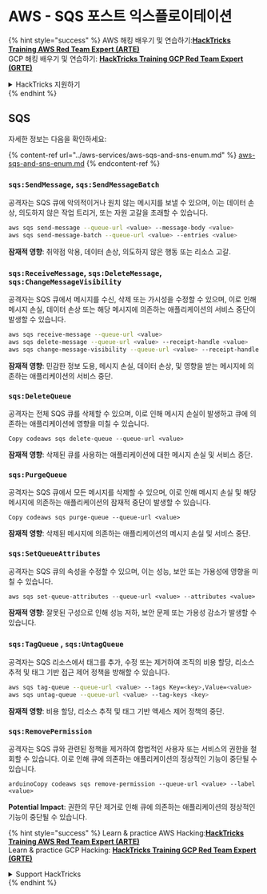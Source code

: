 # AWS - SQS 포스트 익스플로이테이션

{% hint style="success" %}
AWS 해킹 배우기 및 연습하기:<img src="../../../.gitbook/assets/image (1) (1) (1) (1).png" alt="" data-size="line">[**HackTricks Training AWS Red Team Expert (ARTE)**](https://training.hacktricks.xyz/courses/arte)<img src="../../../.gitbook/assets/image (1) (1) (1) (1).png" alt="" data-size="line">\
GCP 해킹 배우기 및 연습하기: <img src="../../../.gitbook/assets/image (2) (1).png" alt="" data-size="line">[**HackTricks Training GCP Red Team Expert (GRTE)**<img src="../../../.gitbook/assets/image (2) (1).png" alt="" data-size="line">](https://training.hacktricks.xyz/courses/grte)

<details>

<summary>HackTricks 지원하기</summary>

* [**구독 계획**](https://github.com/sponsors/carlospolop) 확인하기!
* **💬 [**Discord 그룹**](https://discord.gg/hRep4RUj7f) 또는 [**텔레그램 그룹**](https://t.me/peass)에 참여하거나 **Twitter** 🐦 [**@hacktricks\_live**](https://twitter.com/hacktricks_live)**를 팔로우하세요.**
* **[**HackTricks**](https://github.com/carlospolop/hacktricks) 및 [**HackTricks Cloud**](https://github.com/carlospolop/hacktricks-cloud) 깃허브 리포지토리에 PR을 제출하여 해킹 트릭을 공유하세요.**

</details>
{% endhint %}

## SQS

자세한 정보는 다음을 확인하세요:

{% content-ref url="../aws-services/aws-sqs-and-sns-enum.md" %}
[aws-sqs-and-sns-enum.md](../aws-services/aws-sqs-and-sns-enum.md)
{% endcontent-ref %}

### `sqs:SendMessage`, `sqs:SendMessageBatch`

공격자는 SQS 큐에 악의적이거나 원치 않는 메시지를 보낼 수 있으며, 이는 데이터 손상, 의도하지 않은 작업 트리거, 또는 자원 고갈을 초래할 수 있습니다.
```bash
aws sqs send-message --queue-url <value> --message-body <value>
aws sqs send-message-batch --queue-url <value> --entries <value>
```
**잠재적 영향**: 취약점 악용, 데이터 손상, 의도하지 않은 행동 또는 리소스 고갈.

### `sqs:ReceiveMessage`, `sqs:DeleteMessage`, `sqs:ChangeMessageVisibility`

공격자는 SQS 큐에서 메시지를 수신, 삭제 또는 가시성을 수정할 수 있으며, 이로 인해 메시지 손실, 데이터 손상 또는 해당 메시지에 의존하는 애플리케이션의 서비스 중단이 발생할 수 있습니다.
```bash
aws sqs receive-message --queue-url <value>
aws sqs delete-message --queue-url <value> --receipt-handle <value>
aws sqs change-message-visibility --queue-url <value> --receipt-handle <value> --visibility-timeout <value>
```
**잠재적 영향**: 민감한 정보 도용, 메시지 손실, 데이터 손상, 및 영향을 받는 메시지에 의존하는 애플리케이션의 서비스 중단.

### `sqs:DeleteQueue`

공격자는 전체 SQS 큐를 삭제할 수 있으며, 이로 인해 메시지 손실이 발생하고 큐에 의존하는 애플리케이션에 영향을 미칠 수 있습니다.
```arduino
Copy codeaws sqs delete-queue --queue-url <value>
```
**잠재적 영향**: 삭제된 큐를 사용하는 애플리케이션에 대한 메시지 손실 및 서비스 중단.

### `sqs:PurgeQueue`

공격자는 SQS 큐에서 모든 메시지를 삭제할 수 있으며, 이로 인해 메시지 손실 및 해당 메시지에 의존하는 애플리케이션의 잠재적 중단이 발생할 수 있습니다.
```arduino
Copy codeaws sqs purge-queue --queue-url <value>
```
**잠재적 영향**: 삭제된 메시지에 의존하는 애플리케이션의 메시지 손실 및 서비스 중단.

### `sqs:SetQueueAttributes`

공격자는 SQS 큐의 속성을 수정할 수 있으며, 이는 성능, 보안 또는 가용성에 영향을 미칠 수 있습니다.
```arduino
aws sqs set-queue-attributes --queue-url <value> --attributes <value>
```
**잠재적 영향**: 잘못된 구성으로 인해 성능 저하, 보안 문제 또는 가용성 감소가 발생할 수 있습니다.

### `sqs:TagQueue` , `sqs:UntagQueue`

공격자는 SQS 리소스에서 태그를 추가, 수정 또는 제거하여 조직의 비용 할당, 리소스 추적 및 태그 기반 접근 제어 정책을 방해할 수 있습니다.
```bash
aws sqs tag-queue --queue-url <value> --tags Key=<key>,Value=<value>
aws sqs untag-queue --queue-url <value> --tag-keys <key>
```
**잠재적 영향**: 비용 할당, 리소스 추적 및 태그 기반 액세스 제어 정책의 중단.

### `sqs:RemovePermission`

공격자는 SQS 큐와 관련된 정책을 제거하여 합법적인 사용자 또는 서비스의 권한을 철회할 수 있습니다. 이로 인해 큐에 의존하는 애플리케이션의 정상적인 기능이 중단될 수 있습니다.
```arduino
arduinoCopy codeaws sqs remove-permission --queue-url <value> --label <value>
```
**Potential Impact**: 권한의 무단 제거로 인해 큐에 의존하는 애플리케이션의 정상적인 기능이 중단될 수 있습니다.

{% hint style="success" %}
Learn & practice AWS Hacking:<img src="../../../.gitbook/assets/image (1) (1) (1) (1).png" alt="" data-size="line">[**HackTricks Training AWS Red Team Expert (ARTE)**](https://training.hacktricks.xyz/courses/arte)<img src="../../../.gitbook/assets/image (1) (1) (1) (1).png" alt="" data-size="line">\
Learn & practice GCP Hacking: <img src="../../../.gitbook/assets/image (2) (1).png" alt="" data-size="line">[**HackTricks Training GCP Red Team Expert (GRTE)**<img src="../../../.gitbook/assets/image (2) (1).png" alt="" data-size="line">](https://training.hacktricks.xyz/courses/grte)

<details>

<summary>Support HackTricks</summary>

* Check the [**subscription plans**](https://github.com/sponsors/carlospolop)!
* **Join the** 💬 [**Discord group**](https://discord.gg/hRep4RUj7f) or the [**telegram group**](https://t.me/peass) or **follow** us on **Twitter** 🐦 [**@hacktricks\_live**](https://twitter.com/hacktricks_live)**.**
* **Share hacking tricks by submitting PRs to the** [**HackTricks**](https://github.com/carlospolop/hacktricks) and [**HackTricks Cloud**](https://github.com/carlospolop/hacktricks-cloud) github repos.

</details>
{% endhint %}
